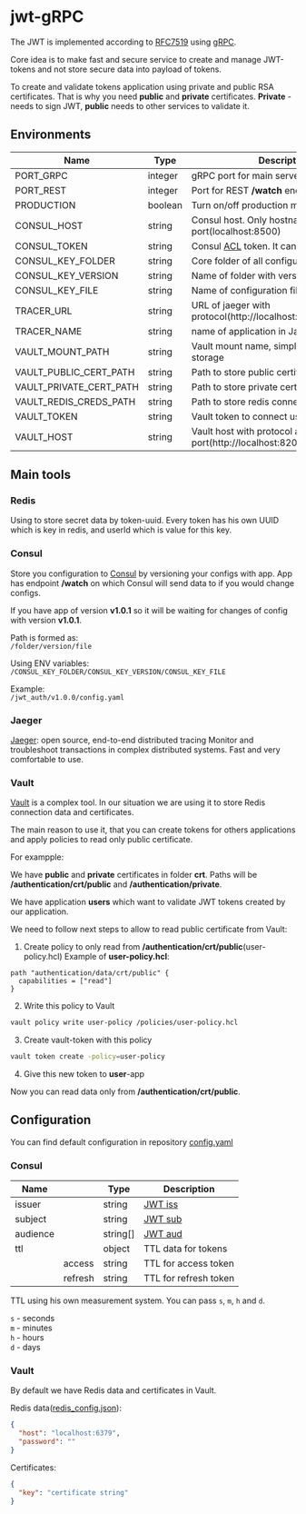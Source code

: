 # jwt-gRPC

The JWT is implemented according to [RFC7519](https://datatracker.ietf.org/doc/html/rfc7519) using [gRPC](https://grpc.io/).

Core idea is to make fast and secure service to create and manage JWT-tokens and not store secure data into payload of tokens.

To create and validate tokens application using private and public RSA certificates. That is why you need **public** and **private** certificates. **Private** - needs to sign JWT, **public** needs to other services to validate it.

## Environments
| Name | Type | Description |
| ---- | ---- | ----------- |
| PORT_GRPC | integer | gRPC port for main server |
| PORT_REST | integer | Port for REST **/watch** endpoint |
| PRODUCTION | boolean | Turn on/off production mode |
| CONSUL_HOST | string | Consul host. Only hostname and port(localhost:8500) |
| CONSUL_TOKEN | string | Consul [ACL](https://developer.hashicorp.com/consul/tutorials/security/access-control-setup-production) token. It can be empty. |
| CONSUL_KEY_FOLDER | string | Core folder of all configuration files |
| CONSUL_KEY_VERSION | string | Name of folder with version |
| CONSUL_KEY_FILE | string | Name of configuration file |
| TRACER_URL | string | URL of jaeger with protocol(http://localhost:14268/api/traces) |
| TRACER_NAME | string | name of application in Jaeger UI |
| VAULT_MOUNT_PATH | string | Vault mount name, simply name of KV storage |
| VAULT_PUBLIC_CERT_PATH | string | Path to store public certificate |
| VAULT_PRIVATE_CERT_PATH | string | Path to store private certificate |
| VAULT_REDIS_CREDS_PATH | string | Path to store redis connection data |
| VAULT_TOKEN | string | Vault token to connect using client |
| VAULT_HOST | string | Vault host with protocol and port(http://localhost:8200) |

## Main tools

### Redis
Using to store secret data by token-uuid. Every token has his own UUID which is key in redis, and userId which is value for this key.

### Consul
Store you configuration to [Consul](https://www.consul.io/) by versioning your configs with app. App has endpoint **/watch** on which Consul will send data to if you would change configs.

If you have app of version **v1.0.1** so it will be waiting for changes of config with version **v1.0.1**.

Path is formed as:  
`/folder/version/file`

Using ENV variables:  
`/CONSUL_KEY_FOLDER/CONSUL_KEY_VERSION/CONSUL_KEY_FILE`

Example:  
`/jwt_auth/v1.0.0/config.yaml`

### Jaeger
[Jaeger](https://www.jaegertracing.io/): open source, end-to-end distributed tracing
Monitor and troubleshoot transactions in complex distributed systems. Fast and very comfortable to use.

### Vault
[Vault](https://www.vaultproject.io/) is a complex tool. In our situation we are using it to store Redis connection data and certificates.

The main reason to use it, that you can create tokens for others applications and apply policies to read only public certificate.

For exampple: 

We have **public** and **private** certificates in folder **crt**. Paths will be **/authentication/crt/public** and **/authentication/private**.

We have application **users** which want to validate JWT tokens created by our application.

We need to follow next steps to allow to read public certificate from Vault:
1. Create policy to only read from **/authentication/crt/public**(user-policy.hcl)
Example of **user-policy.hcl**:
```hcl
path "authentication/data/crt/public" {
  capabilities = ["read"]
}
```
2. Write this policy to Vault
```bash
vault policy write user-policy /policies/user-policy.hcl
```
3. Create vault-token with this policy
```bash
vault token create -policy=user-policy
```
4. Give this new token to **user**-app

Now you can read data only from **/authentication/crt/public**.

## Configuration
You can find default configuration in repository [config.yaml](https://github.com/Moranilt/jwt-gRPC/blob/main/config.yaml)

### Consul

| Name || Type | Description |
| ---- | - | ---- | ----------- |
| issuer | | string | [JWT iss](https://datatracker.ietf.org/doc/html/rfc7519#section-4.1.1) |
| subject | | string | [JWT sub](https://datatracker.ietf.org/doc/html/rfc7519#section-4.1.2) |
| audience | | string[] | [JWT aud](https://datatracker.ietf.org/doc/html/rfc7519#section-4.1.3) |
| ttl | | object | TTL data for tokens |
| | access | string | TTL for access token |
| | refresh | string | TTL for refresh token |

TTL using his own measurement system. You can pass `s`, `m`, `h` and `d`.

`s` - seconds  
`m` - minutes  
`h` - hours  
`d` - days

### Vault
By default we have Redis data and certificates in Vault.

Redis data([redis_config.json](https://github.com/Moranilt/jwt-gRPC/blob/main/init/vault/redis_config.json)):
```json
{
  "host": "localhost:6379",
  "password": ""
}
```

Certificates:
```json
{
  "key": "certificate string"
}
```
